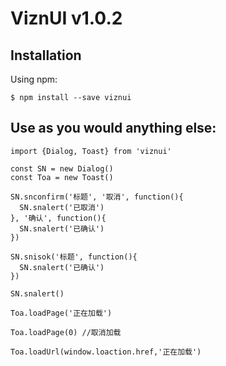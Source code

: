 # ViznUI v1.0.2

## Installation

Using npm:

```
$ npm install --save viznui
```

## Use as you would anything else:

```
import {Dialog, Toast} from 'viznui'

const SN = new Dialog()
const Toa = new Toast()

SN.snconfirm('标题', '取消', function(){
  SN.snalert('已取消')
}, '确认', function(){
  SN.snalert('已确认')
})

SN.snisok('标题', function(){
  SN.snalert('已确认')
})

SN.snalert()

Toa.loadPage('正在加载')

Toa.loadPage(0) //取消加载

Toa.loadUrl(window.loaction.href,'正在加载')
```
